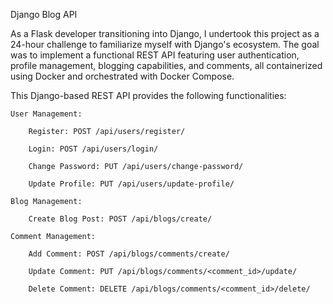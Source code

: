 Django Blog API

As a Flask developer transitioning into Django, I undertook this project as a 24-hour challenge to familiarize myself with Django's ecosystem. The goal was to implement a functional REST API featuring user authentication, profile management, blogging capabilities, and comments, all containerized using Docker and orchestrated with Docker Compose.




This Django-based REST API provides the following functionalities:

    User Management:

        Register: POST /api/users/register/

        Login: POST /api/users/login/

        Change Password: PUT /api/users/change-password/

        Update Profile: PUT /api/users/update-profile/

    Blog Management:

        Create Blog Post: POST /api/blogs/create/

    Comment Management:

        Add Comment: POST /api/blogs/comments/create/

        Update Comment: PUT /api/blogs/comments/<comment_id>/update/

        Delete Comment: DELETE /api/blogs/comments/<comment_id>/delete/